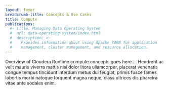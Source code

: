 ```yaml
---
layout: foyer
breadcrumb-title: Concepts & Use Cases
title: Compute
publications:
  #- title: Managing Data Operating System
  #  url: data-operating-system/index.html
  #  description: >-
  #    Provides information about using Apache YARN for application
  #    management, cluster management, and resource allocation.
---
```

Overview of Cloudera Runtime compute concepts goes here.... Hendrerit ac
velit mauris viverra mattis nisi dolor litora ullamcorper, placerat
venenatis congue tempus tincidunt interdum metus dui feugiat, primis
fusce fames lobortis morbi natoque torquent magna neque, class ultrices
dis pharetra vitae ante sodales enim.
